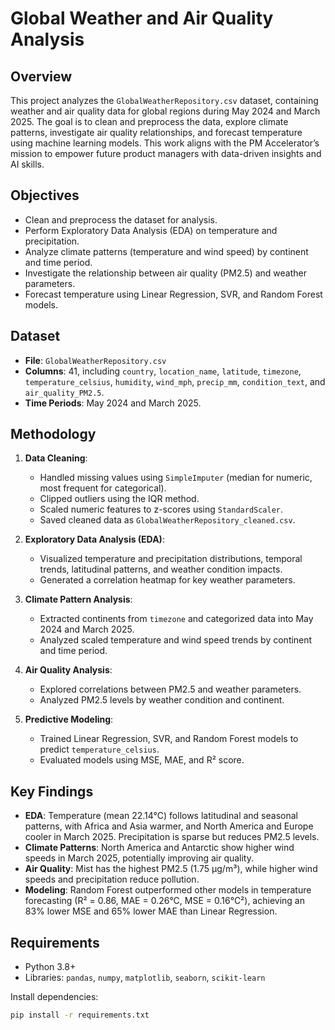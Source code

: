 # Global Weather and Air Quality Analysis

## Overview

This project analyzes the `GlobalWeatherRepository.csv` dataset, containing weather and air quality data for global regions during May 2024 and March 2025. The goal is to clean and preprocess the data, explore climate patterns, investigate air quality relationships, and forecast temperature using machine learning models. This work aligns with the PM Accelerator’s mission to empower future product managers with data-driven insights and AI skills.

## Objectives

- Clean and preprocess the dataset for analysis.
- Perform Exploratory Data Analysis (EDA) on temperature and precipitation.
- Analyze climate patterns (temperature and wind speed) by continent and time period.
- Investigate the relationship between air quality (PM2.5) and weather parameters.
- Forecast temperature using Linear Regression, SVR, and Random Forest models.

## Dataset

- **File**: `GlobalWeatherRepository.csv`
- **Columns**: 41, including `country`, `location_name`, `latitude`, `timezone`, `temperature_celsius`, `humidity`, `wind_mph`, `precip_mm`, `condition_text`, and `air_quality_PM2.5`.
- **Time Periods**: May 2024 and March 2025.

## Methodology

1. **Data Cleaning**:

   - Handled missing values using `SimpleImputer` (median for numeric, most frequent for categorical).
   - Clipped outliers using the IQR method.
   - Scaled numeric features to z-scores using `StandardScaler`.
   - Saved cleaned data as `GlobalWeatherRepository_cleaned.csv`.

2. **Exploratory Data Analysis (EDA)**:

   - Visualized temperature and precipitation distributions, temporal trends, latitudinal patterns, and weather condition impacts.
   - Generated a correlation heatmap for key weather parameters.

3. **Climate Pattern Analysis**:

   - Extracted continents from `timezone` and categorized data into May 2024 and March 2025.
   - Analyzed scaled temperature and wind speed trends by continent and time period.

4. **Air Quality Analysis**:

   - Explored correlations between PM2.5 and weather parameters.
   - Analyzed PM2.5 levels by weather condition and continent.

5. **Predictive Modeling**:
   - Trained Linear Regression, SVR, and Random Forest models to predict `temperature_celsius`.
   - Evaluated models using MSE, MAE, and R² score.

## Key Findings

- **EDA**: Temperature (mean 22.14°C) follows latitudinal and seasonal patterns, with Africa and Asia warmer, and North America and Europe cooler in March 2025. Precipitation is sparse but reduces PM2.5 levels.
- **Climate Patterns**: North America and Antarctic show higher wind speeds in March 2025, potentially improving air quality.
- **Air Quality**: Mist has the highest PM2.5 (1.75 µg/m³), while higher wind speeds and precipitation reduce pollution.
- **Modeling**: Random Forest outperformed other models in temperature forecasting (R² = 0.86, MAE = 0.26°C, MSE = 0.16°C²), achieving an 83% lower MSE and 65% lower MAE than Linear Regression.

## Requirements

- Python 3.8+
- Libraries: `pandas`, `numpy`, `matplotlib`, `seaborn`, `scikit-learn`

Install dependencies:

```bash
pip install -r requirements.txt
```
